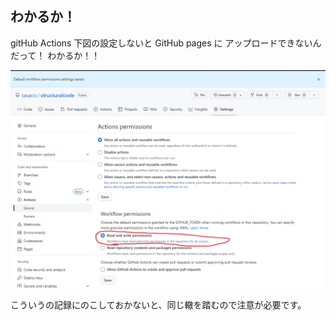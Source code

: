 ## わかるか！
gitHub Actions 下図の設定しないと GitHub pages に アップロードできないんだって！
わかるか！！

![](Pasted%20image%2020230521211043.png)

こういうの記録にのこしておかないと、同じ轍を踏むので注意が必要です。